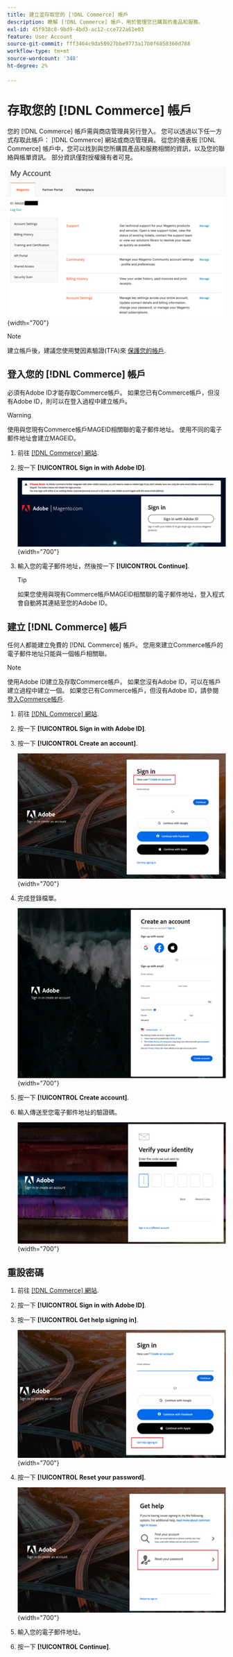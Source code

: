 ```yaml
---
title: 建立並存取您的 [!DNL Commerce] 帳戶
description: 瞭解 [!DNL Commerce] 帳戶，用於管理您已購買的產品和服務。
exl-id: 45f938c8-9bd9-4bd3-ac12-cce722a61e03
feature: User Account
source-git-commit: fff3464c9da50927bbe9773a17b0f6858360d788
workflow-type: tm+mt
source-wordcount: '348'
ht-degree: 2%

---
```



# 存取您的 [!DNL Commerce] 帳戶

您的 [!DNL Commerce] 帳戶需與商店管理員另行登入。 您可以透過以下任一方式存取此帳戶： [!DNL Commerce] 網站或商店管理員。 從您的儀表板 [!DNL Commerce] 帳戶中，您可以找到與您所購買產品和服務相關的資訊，以及您的聯絡與帳單資訊。 部分資訊僅對授權擁有者可見。

![您的 [!DNL Commerce] 帳戶](./assets/home-acct.png){width="700"}

>[!NOTE]
>
>建立帳戶後，建議您使用雙因素驗證(TFA)來 [保護您的帳戶](commerce-account-secure.md).

## 登入您的 [!DNL Commerce] 帳戶

必須有Adobe ID才能存取Commerce帳戶。 如果您已有Commerce帳戶，但沒有Adobe ID，則可以在登入過程中建立帳戶。

>[!WARNING]
>
>使用與您現有Commerce帳戶MAGEID相關聯的電子郵件地址。 使用不同的電子郵件地址會建立MAGEID。

1. 前往 [[!DNL Commerce] 網站](https://account.magento.com/customer/account/login/).

1. 按一下 **[!UICONTROL Sign in with Adobe ID]**.

   ![使用Adobe登入畫面登入](./assets/sign-in-with-adobe.png){width="700"}

1. 輸入您的電子郵件地址，然後按一下 **[!UICONTROL Continue]**.

   >[!TIP]
   >
   >如果您使用與現有Commerce帳戶MAGEID相關聯的電子郵件地址，登入程式會自動將其連結至您的Adobe ID。

## 建立 [!DNL Commerce] 帳戶

任何人都能建立免費的 [!DNL Commerce] 帳戶。 您用來建立Commerce帳戶的電子郵件地址只能與一個帳戶相關聯。

>[!NOTE]
>
>使用Adobe ID建立及存取Commerce帳戶。 如果您沒有Adobe ID，可以在帳戶建立過程中建立一個。 如果您已有Commerce帳戶，但沒有Adobe ID，請參閱 [登入Commerce帳戶](#log-in-to-your-dnl-commerce-account).

1. 前往 [[!DNL Commerce] 網站](https://account.magento.com/customer/account/login/).

1. 按一下 **[!UICONTROL Sign in with Adobe ID]**.

1. 按一下 **[!UICONTROL Create an account]**.

   ![建立帳戶連結](./assets/account-create-link.png){width="700"}

1. 完成登錄檔單。

   ![帳戶資訊](./assets/account-create.png){width="700"}

1. 按一下 **[!UICONTROL Create account]**.

1. 輸入傳送至您電子郵件地址的驗證碼。

   ![輸入驗證碼](./assets/verification-code.png){width="700"}

## 重設密碼

1. 前往 [[!DNL Commerce] 網站](https://account.magento.com/customer/account/login/).

1. 按一下 **[!UICONTROL Sign in with Adobe ID]**.

1. 按一下 **[!UICONTROL Get help signing in]**.

   ![取得登入說明](./assets/sign-in-get-help.png){width="700"}

1. 按一下 **[!UICONTROL Reset your password]**.

   ![變更您的密碼](./assets/change-password.png){width="700"}

1. 輸入您的電子郵件地址。

1. 按一下 **[!UICONTROL Continue]**.
